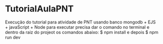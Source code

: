 # TutorialAulaPNT
Execução do tutorial para atividade de PNT usando banco mongodb + EJS + javaScript + Node
para executar precisa dar o comando no terminal e dentro da raiz do projeot os comandos abaixo:
$ npm install 
e depois 
$ npm run dev
